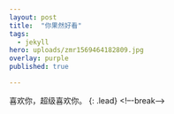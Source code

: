 ```yaml
---
layout: post
title:  "你果然好看"
tags:
  - jekyll
hero: uploads/zmr1569464182809.jpg
overlay: purple
published: true

---
```

喜欢你，超级喜欢你。
{: .lead}
<!–-break-–>
